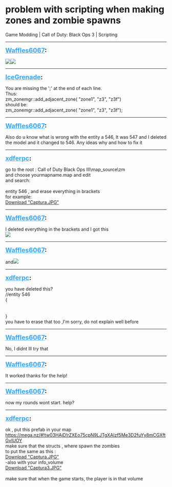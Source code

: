 # problem with scripting when making zones and zombie spawns
Game Modding | Call of Duty: Black Ops 3 | Scripting

---
<strong style="font-size: 1.4em;"><span style="text-decoration: underline;text-decoration-color: #34a7f9;"><span style="color:#34a7f9;">Waffles6067</span></span>:</strong>

<p><img style="max-width: 500px;" src="{{ '/wiki/threads/assets/a.85.png' | relative_url }}"><img style="max-width: 500px;" src="{{ '/wiki/threads/assets/a.86.png' | relative_url }}"></p>

---
<strong style="font-size: 1.4em;"><span style="text-decoration: underline;text-decoration-color: #34a7f9;"><span style="color:#34a7f9;">IceGrenade</span></span>:</strong>

<p>You are missing the &#39;;&#39; at the end of each line.<br />Thus:<br />    zm_zonemgr::add_adjacent_zone( &quot;zone1&quot;, &quot;z3&quot;, &quot;z3f&quot;)<br />should be:<br />    zm_zonemgr::add_adjacent_zone( &quot;zone1&quot;, &quot;z3&quot;, &quot;z3f&quot;);</p>

---
<strong style="font-size: 1.4em;"><span style="text-decoration: underline;text-decoration-color: #34a7f9;"><span style="color:#34a7f9;">Waffles6067</span></span>:</strong>

<p>Also do u know what is wrong with the entity a 546, It was 547 and I  deleted the model and it changed to 546. Any ideas why and how to fix it</p>

---
<strong style="font-size: 1.4em;"><span style="text-decoration: underline;text-decoration-color: #34a7f9;"><span style="color:#34a7f9;">xdferpc</span></span>:</strong>

<p>go to the root : Call of Duty Black Ops III\map_source\zm <br />and choose  yourmapname.map and edit  <br />and search: <br /><br />entity 546 , and erase everything in brackets<br />for example:<br /><a href="{{ '/wiki/threads/assets/a.87.JPG' | relative_url }}">Download "Captura.JPG"</a></p>

---
<strong style="font-size: 1.4em;"><span style="text-decoration: underline;text-decoration-color: #34a7f9;"><span style="color:#34a7f9;">Waffles6067</span></span>:</strong>

<p>I deleted everything in the brackets and I got this<br /><img style="max-width: 500px;" src="{{ '/wiki/threads/assets/a.88.png' | relative_url }}"></p>

---
<strong style="font-size: 1.4em;"><span style="text-decoration: underline;text-decoration-color: #34a7f9;"><span style="color:#34a7f9;">Waffles6067</span></span>:</strong>

<p>and<img style="max-width: 500px;" src="{{ '/wiki/threads/assets/a.91.png' | relative_url }}"></p>

---
<strong style="font-size: 1.4em;"><span style="text-decoration: underline;text-decoration-color: #34a7f9;"><span style="color:#34a7f9;">xdferpc</span></span>:</strong>

<p>you have deleted this?<br />//entity 546<br />{<br /><br /><br />}<br />you have to erase that too ,I&#39;m sorry, do not explain well before</p>

---
<strong style="font-size: 1.4em;"><span style="text-decoration: underline;text-decoration-color: #34a7f9;"><span style="color:#34a7f9;">Waffles6067</span></span>:</strong>

<p>No, I didnt Ill try that</p>

---
<strong style="font-size: 1.4em;"><span style="text-decoration: underline;text-decoration-color: #34a7f9;"><span style="color:#34a7f9;">Waffles6067</span></span>:</strong>

<p>It worked thanks for the help!</p>

---
<strong style="font-size: 1.4em;"><span style="text-decoration: underline;text-decoration-color: #34a7f9;"><span style="color:#34a7f9;">Waffles6067</span></span>:</strong>

<p>now my rounds wont start. help?</p>

---
<strong style="font-size: 1.4em;"><span style="text-decoration: underline;text-decoration-color: #34a7f9;"><span style="color:#34a7f9;">xdferpc</span></span>:</strong>

<p>ok ,  put this prefab in your map <br /><a href="https://mega.nz/#!tw03HAjD!rZXEo75cpN9LJTgXAIzf5Me3D2fuYy8mCGXftGvIUOY">https://mega.nz/#!tw03HAjD!rZXEo75cpN9LJTgXAIzf5Me3D2fuYy8mCGXftGvIUOY</a><br />make sure that the structs , where spawn the zombies<br />to put the same as this :<br /><a href="{{ '/wiki/threads/assets/a.92.JPG' | relative_url }}">Download "Captura.JPG"</a><br />-also with your info_volume <br /><a href="{{ '/wiki/threads/assets/a.93.JPG' | relative_url }}">Download "Captura3.JPG"</a><br /><br />make sure that when the game starts, the player is in that volume</p>
